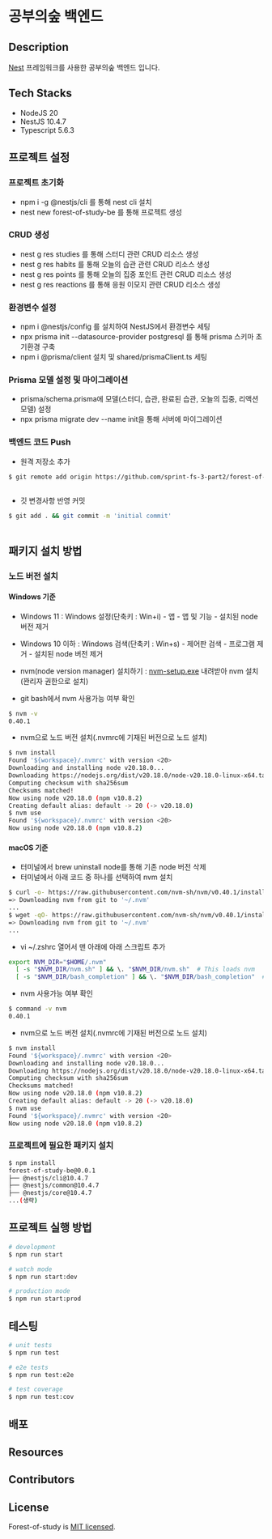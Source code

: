 # 공부의숲 백엔드

## Description

[Nest](https://github.com/nestjs/nest) 프레임워크를 사용한 공부의숲 백엔드 입니다.

## Tech Stacks

- NodeJS 20
- NestJS 10.4.7
- Typescript 5.6.3

## 프로젝트 설정

### 프로젝트 초기화

- npm i -g @nestjs/cli 를 통해 nest cli 설치
- nest new forest-of-study-be 를 통해 프로젝트 생성

### CRUD 생성

- nest g res studies 를 통해 스터디 관련 CRUD 리소스 생성
- nest g res habits 를 통해 오늘의 습관 관련 CRUD 리소스 생성
- nest g res points 를 통해 오늘의 집중 포인트 관련 CRUD 리소스 생성
- nest g res reactions 를 통해 응원 이모지 관련 CRUD 리소스 생성

### 환경변수 설정

- npm i @nestjs/config 를 설치하여 NestJS에서 환경변수 세팅
- npx prisma init --datasource-provider postgresql 를 통해 prisma 스키마 초기환경 구축
- npm i @prisma/client 설치 및 shared/prismaClient.ts 세팅

### Prisma 모델 설정 및 마이그레이션

- prisma/schema.prisma에 모델(스터디, 습관, 완료된 습관, 오늘의 집중, 리액션 모델) 설정
- npx prisma migrate dev --name init을 통해 서버에 마이그레이션

### 백엔드 코드 Push

- 원격 저장소 추가

```bash
$ git remote add origin https://github.com/sprint-fs-3-part2/forest-of-study-be.git
ㅤ
```

- 깃 변경사항 반영 커밋

```bash
$ git add . && git commit -m 'initial commit'
ㅤ
```

## 패키지 설치 방법

### 노드 버전 설치

#### Windows 기준

- Windows 11 : Windows 설정(단축키 : Win+i) - 앱 - 앱 및 기능 - 설치된 node 버전 제거
- Windows 10 이하 : Windows 검색(단축키 : Win+s) - 제어판 검색 - 프로그램 제거 - 설치된 node 버전 제거

- nvm(node version manager) 설치하기 : [nvm-setup.exe](https://github.com/coreybutler/nvm-windows/releases/download/1.1.12/nvm-setup.zip) 내려받아 nvm 설치(꽌리자 권한으로 설치)

- git bash에서 nvm 사용가능 여부 확인

```bash
$ nvm -v
0.40.1
```

- nvm으로 노드 버전 설치(.nvmrc에 기재된 버전으로 노드 설치)

```bash
$ nvm install
Found '${workspace}/.nvmrc' with version <20>
Downloading and installing node v20.18.0...
Downloading https://nodejs.org/dist/v20.18.0/node-v20.18.0-linux-x64.tar.xz...
Computing checksum with sha256sum
Checksums matched!
Now using node v20.18.0 (npm v10.8.2)
Creating default alias: default -> 20 (-> v20.18.0)
$ nvm use
Found '${workspace}/.nvmrc' with version <20>
Now using node v20.18.0 (npm v10.8.2)
```

#### macOS 기준

- 터미널에서 brew uninstall node를 통해 기존 node 버전 삭제
- 터미널에서 아래 코드 중 하나를 선택하여 nvm 설치

```bash
$ curl -o- https://raw.githubusercontent.com/nvm-sh/nvm/v0.40.1/install.sh | bash
=> Downloading nvm from git to '~/.nvm'
...
$ wget -qO- https://raw.githubusercontent.com/nvm-sh/nvm/v0.40.1/install.sh | bash
=> Downloading nvm from git to '~/.nvm'
...
```

- vi ~/.zshrc 열어서 맨 아래에 아래 스크립트 추가

```zsh
export NVM_DIR="$HOME/.nvm"
  [ -s "$NVM_DIR/nvm.sh" ] && \. "$NVM_DIR/nvm.sh"  # This loads nvm
  [ -s "$NVM_DIR/bash_completion" ] && \. "$NVM_DIR/bash_completion"  # This loads nvm bash_completion
```

- nvm 사용가능 여부 확인

```bash
$ command -v nvm
0.40.1
```

- nvm으로 노드 버전 설치(.nvmrc에 기재된 버전으로 노드 설치)

```bash
$ nvm install
Found '${workspace}/.nvmrc' with version <20>
Downloading and installing node v20.18.0...
Downloading https://nodejs.org/dist/v20.18.0/node-v20.18.0-linux-x64.tar.xz...
Computing checksum with sha256sum
Checksums matched!
Now using node v20.18.0 (npm v10.8.2)
Creating default alias: default -> 20 (-> v20.18.0)
$ nvm use
Found '${workspace}/.nvmrc' with version <20>
Now using node v20.18.0 (npm v10.8.2)
```

### 프로젝트에 필요한 패키지 설치

```bash
$ npm install
forest-of-study-be@0.0.1
├── @nestjs/cli@10.4.7
├── @nestjs/common@10.4.7
├── @nestjs/core@10.4.7
...(생략)
```

## 프로젝트 실행 방법

```bash
# development
$ npm run start

# watch mode
$ npm run start:dev

# production mode
$ npm run start:prod
```

## 테스팅

```bash
# unit tests
$ npm run test

# e2e tests
$ npm run test:e2e

# test coverage
$ npm run test:cov
```

## 배포

## Resources

## Contributors

## License

Forest-of-study is [MIT licensed](https://github.com/sprint-fs-3-part2/forest-of-study-be).
